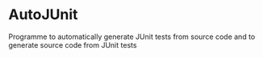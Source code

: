 # AutoJUnit
Programme to automatically generate JUnit tests from source code and to generate source code from JUnit tests
